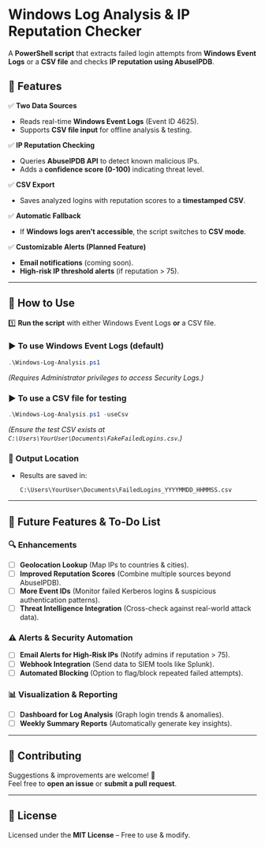 # Windows Log Analysis & IP Reputation Checker

A **PowerShell script** that extracts failed login attempts from **Windows Event Logs** or a **CSV file** and checks **IP reputation using AbuseIPDB**.

## 🚀 Features

✅ **Two Data Sources**  
- Reads real-time **Windows Event Logs** (Event ID 4625).  
- Supports **CSV file input** for offline analysis & testing.  

✅ **IP Reputation Checking**  
- Queries **AbuseIPDB API** to detect known malicious IPs.  
- Adds a **confidence score (0-100)** indicating threat level.  

✅ **CSV Export**  
- Saves analyzed logins with reputation scores to a **timestamped CSV**.  

✅ **Automatic Fallback**  
- If **Windows logs aren’t accessible**, the script switches to **CSV mode**.  

✅ **Customizable Alerts (Planned Feature)**  
- **Email notifications** (coming soon).  
- **High-risk IP threshold alerts** (if reputation > 75).  

---

## 📖 How to Use

1️⃣ **Run the script** with either Windows Event Logs **or** a CSV file.  

### ▶️ **To use Windows Event Logs (default)**
```powershell
.\Windows-Log-Analysis.ps1
```
*(Requires Administrator privileges to access Security Logs.)*  

### ▶️ **To use a CSV file for testing**
```powershell
.\Windows-Log-Analysis.ps1 -useCsv
```
*(Ensure the test CSV exists at `C:\Users\YourUser\Documents\FakeFailedLogins.csv`.)*  

### 📁 **Output Location**
- Results are saved in:  
  ```
  C:\Users\YourUser\Documents\FailedLogins_YYYYMMDD_HHMMSS.csv
  ```

---

## 📌 Future Features & To-Do List

### 🔍 **Enhancements**
- [ ] **Geolocation Lookup** (Map IPs to countries & cities).  
- [ ] **Improved Reputation Scores** (Combine multiple sources beyond AbuseIPDB).  
- [ ] **More Event IDs** (Monitor failed Kerberos logins & suspicious authentication patterns).  
- [ ] **Threat Intelligence Integration** (Cross-check against real-world attack data).  

### ⚠ **Alerts & Security Automation**
- [ ] **Email Alerts for High-Risk IPs** (Notify admins if reputation > 75).  
- [ ] **Webhook Integration** (Send data to SIEM tools like Splunk).  
- [ ] **Automated Blocking** (Option to flag/block repeated failed attempts).  

### 📊 **Visualization & Reporting**
- [ ] **Dashboard for Log Analysis** (Graph login trends & anomalies).  
- [ ] **Weekly Summary Reports** (Automatically generate key insights).  

---

## 🤝 Contributing

Suggestions & improvements are welcome! 🚀  
Feel free to **open an issue** or **submit a pull request**.

---

## 📜 License

Licensed under the **MIT License** – Free to use & modify.
